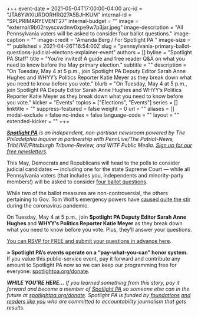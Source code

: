 +++
event-date = 2021-05-04T17:00:00-04:00
arc-id = "JTA6YWXIURDORHRQ27A5BJHKUM"
internal-id = "SPLPRIMARYEVENT27"
internal-budget = ""
image = "external/9b02rsyscxwdnw0xpe9w7p3jar.jpeg"
image-description = "All Pennsylvania voters will be asked to consider four ballot questions."
image-caption = ""
image-credit = "Amanda Berg / For Spotlight PA "
image-size = ""
published = 2021-04-26T16:54:00Z
slug = "pennsylvania-primary-ballot-questions-judicial-electons-explainer-event"
authors = []
byline = "Spotlight PA Staff"
title = "You’re invited! A guide and free reader Q&A on what you need to know before the May primary election."
subtitle = ""
description = "On Tuesday, May 4 at 5 p.m., join Spotlight PA Deputy Editor Sarah Anne Hughes and WHYY’s Politics Reporter Katie Meyer as they break down what you need to know before you vote."
blurb = "On Tuesday, May 4 at 5 p.m., join Spotlight PA Deputy Editor Sarah Anne Hughes and WHYY’s Politics Reporter Katie Meyer as they break down what you need to know before you vote."
kicker = "Events"
topics = ["Elections", "Events"]
series = []
linktitle = ""
suppress-featured = false
weight = 0
url = ""
aliases = []
modal-exclude = false
no-index = false
language-code = ""
layout = ""
extended-kicker = ""
+++

<a href="https://www.spotlightpa.org/"><i><b>Spotlight PA</b></i></a><i> is an independent, non-partisan newsroom powered by The Philadelphia Inquirer in partnership with PennLive/The Patriot-News, TribLIVE/Pittsburgh Tribune-Review, and WITF Public Media. </i><a href="https://www.spotlightpa.org/newsletters"><i>Sign up for our free newsletters</i></a><i>.</i>

This May, Democrats and Republicans will head to the polls to consider judicial candidates — including one for the state Supreme Court — while all Pennsylvania voters (that includes you, independents and minority-party members!) will be asked to consider <a href="https://www.spotlightpa.org/news/2021/04/pa-election-primary-2021-ballot-questions-guide/">four ballot questions</a>.

While two of the ballot measures are non-controversial, the others pertaining to Gov. Tom Wolf’s emergency powers have <a href="https://www.spotlightpa.org/news/2021/01/pennsylvania-coronavirus-tom-wolf-business-closures-disaster-declaration-amendment/">caused quite the stir</a> during the coronavirus pandemic.

On Tuesday, May 4 at 5 p.m., join <b>Spotlight PA Deputy Editor Sarah Anne Hughes </b>and <b>WHYY’s Politics Reporter Katie Meyer</b> as they break down what you need to know before you vote. Plus, they’ll answer your questions.

<a href="https://www.crowdcast.io/e/may-primary">You can RSVP for FREE and submit your questions in advance here</a>.

<b>» Spotlight PA’s events operate on a “pay-what-you-can” honor system.</b> If you value this public-service event, pay it forward and contribute any amount to Spotlight PA now so we can keep our programming free for everyone: <a href="http://spotlightpa.org/donate">spotlightpa.org/donate</a>.

<i><b>WHILE YOU’RE HERE...</b></i><i> If you learned something from this story, pay it forward and become a member of </i><a href="https://www.spotlightpa.org/"><i>Spotlight PA</i></a><i> so someone else can in the future at </i><a href="http://spotlightpa.org/donate"><i>spotlightpa.org/donate</i></a><i>. Spotlight PA is funded by</i><a href="https://www.spotlightpa.org/support"><i> foundations</i></a><i> </i><a href="https://www.spotlightpa.org/support"><i>and readers like you</i></a><i> who are committed to accountability journalism that gets results.</i>

